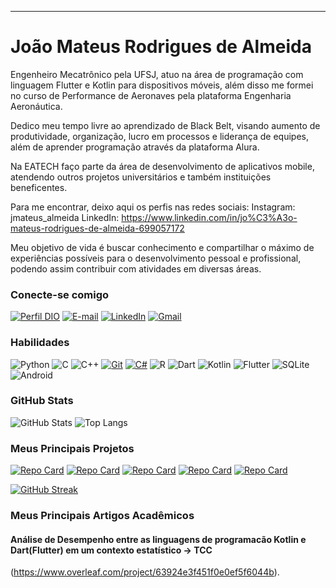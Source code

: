 
---

# João Mateus Rodrigues de Almeida

Engenheiro Mecatrônico pela UFSJ, atuo na área de programação com linguagem Flutter e Kotlin para dispositivos móveis, além disso me formei no curso de Performance de Aeronaves pela plataforma Engenharia Aeronáutica.

Dedico meu tempo livre ao aprendizado de Black Belt, visando aumento de produtividade, organização, lucro em processos e liderança de equipes, além de aprender programação através da plataforma Alura.

Na EATECH faço parte da área de desenvolvimento de aplicativos mobile, atendendo outros projetos universitários e também instituições beneficentes.

Para me encontrar, deixo aqui os perfis nas redes sociais:
Instagram: jmateus_almeida
LinkedIn: https://www.linkedin.com/in/jo%C3%A3o-mateus-rodrigues-de-almeida-699057172

Meu objetivo de vida é buscar conhecimento e compartilhar o máximo de experiências possíveis para o desenvolvimento pessoal e profissional, podendo assim contribuir com atividades em diversas áreas.

### Conecte-se comigo

[![Perfil DIO](https://img.shields.io/badge/-Meu%20Perfil%20na%20DIO-30A3DC?style=for-the-badge)](https://www.dio.me/users/joaomateusr_almeida)
[![E-mail](https://img.shields.io/badge/-Email-000?style=for-the-badge&logo=microsoft-outlook&logoColor=E94D5F)](mailto:joaomateus_22@msn.com)
[![LinkedIn](https://img.shields.io/badge/-LinkedIn-000?style=for-the-badge&logo=linkedin&logoColor=30A3DC)](https://www.linkedin.com/in/jo%C3%A3o-mateus-rodrigues-de-almeida-699057172/)
[![Gmail](https://img.shields.io/badge/Gmail-333333?style=for-the-badge&logo=gmail&logoColor=red)](mailto:joaomateusr.almeida@gmail.com)

### Habilidades

![Python](https://img.shields.io/badge/python-3670A0?style=for-the-badge&logo=python&logoColor=ffdd54)
![C](https://img.shields.io/badge/C-00599C?style=for-the-badge&logo=c&logoColor=white)
![C++](https://img.shields.io/badge/C%2B%2B-00599C?style=for-the-badge&logo=c%2B%2B&logoColor=white)
[![Git](https://img.shields.io/badge/Git-000?style=for-the-badge&logo=git&logoColor=E94D5F)](https://git-scm.com/doc)
[![C#](https://img.shields.io/badge/C%23-239120?style=for-the-badge&logo=c-sharp&logoColor=white)](https://docs.github.com/)
![R](https://img.shields.io/badge/R-276DC3?style=for-the-badge&logo=r&logoColor=white)
![Dart](https://img.shields.io/badge/Dart-0175C2?style=for-the-badge&logo=dart&logoColor=white)
![Kotlin](https://img.shields.io/badge/Kotlin-0095D5?&style=for-the-badge&logo=kotlin&logoColor=white)
![Flutter](https://img.shields.io/badge/Flutter-02569B?style=for-the-badge&logo=flutter&logoColor=white)
![SQLite](https://img.shields.io/badge/SQLite-000?style=for-the-badge&logo=sqlite&logoColor=07405E)
![Android](https://img.shields.io/badge/Android-3DDC84?style=for-the-badge&logo=android&logoColor=white)

### GitHub Stats

![GitHub Stats](https://github-readme-stats.vercel.app/api?username=Jmateus1997&theme=transparent&bg_color=000&border_color=30A3DC&show_icons=true&icon_color=30A3DC&title_color=E94D5F&text_color=FFF)
![Top Langs](https://github-readme-stats-git-masterrstaa-rickstaa.vercel.app/api/top-langs/?username=Jmateus1997&layout=compact&bg_color=000&border_color=30A3DC&title_color=E94D5F&text_color=FFF)

### Meus Principais Projetos

[![Repo Card](https://github-readme-stats.vercel.app/api/pin/?username=Jmateus1997&repo=Desafio-7-dias-Kotlin&bg_color=000&border_color=30A3DC&show_icons=true&icon_color=30A3DC&title_color=E94D5F&text_color=FFF)](https://github.com/JMateus1997/Desafio-7-dias-Kotlin)
[![Repo Card](https://github-readme-stats.vercel.app/api/pin/?username=Jmateus1997&repo=Casa_Construcao&bg_color=000&border_color=30A3DC&show_icons=true&icon_color=30A3DC&title_color=E94D5F&text_color=FFF)](https://github.com/JMateus1997/Casa_Construcao)
[![Repo Card](https://github-readme-stats.vercel.app/api/pin/?username=JMateus1997&repo=Estat-stica-Kotlin&bg_color=000&border_color=30A3DC&show_icons=true&icon_color=30A3DC&title_color=E94D5F&text_color=FFF)](https://github.com/JMateus1997/Estat-stica-Kotlin)
[![Repo Card](https://github-readme-stats.vercel.app/api/pin/?username=JMateus1997&repo=Estatistica_Dart&bg_color=000&border_color=30A3DC&show_icons=true&icon_color=30A3DC&title_color=E94D5F&text_color=FFF)](https://github.com/JMateus1997/Estatistica_Dart)
[![Repo Card](https://github-readme-stats.vercel.app/api/pin/?username=Jmateus1997&repo=Estatistica_interface_Dart&bg_color=000&border_color=30A3DC&show_icons=true&icon_color=30A3DC&title_color=E94D5F&text_color=FFF)](https://github.com/JMateus1997/Estatistica_interface_Dart)

[![GitHub Streak](https://streak-stats.demolab.com/?user=Jmateus1997&theme=bear&background=000&border=30A3DC&dates=FFF)](https://git.io/streak-stats)

### Meus Principais Artigos Acadêmicos

#### Análise de Desempenho entre as linguagens de programacão Kotlin e Dart(Flutter) em um contexto estatístico -> TCC
(https://www.overleaf.com/project/63924e3f451f0e0ef5f6044b).

